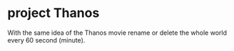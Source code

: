 # project Thanos 
With the same idea of the Thanos movie rename or delete the whole world every 60 second (minute).
